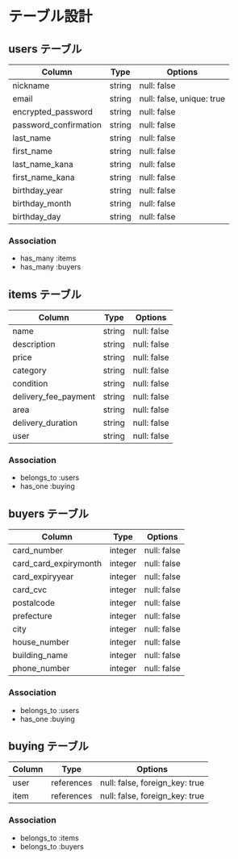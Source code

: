 # テーブル設計

## users テーブル

| Column               | Type   | Options     |
| ------------------   | ------ | ----------- |
| nickname             | string | null: false |
| email                | string | null: false, unique: true |
| encrypted_password   | string | null: false |
| password_confirmation| string | null: false |
| last_name            | string | null: false |
| first_name           | string | null: false |
| last_name_kana       | string | null: false |
| first_name_kana      | string | null: false |
| birthday_year        | string | null: false |
| birthday_month       | string | null: false |
| birthday_day         | string | null: false |

### Association

- has_many :items
- has_many :buyers

## items テーブル

| Column               | Type   | Options     |
| ------               | ------ | ----------- |
| name                 | string | null: false |
| description          | string | null: false |
| price                | string | null: false |
| category             | string | null: false |
| condition            | string | null: false |
| delivery_fee_payment | string | null: false |
| area                 | string | null: false |
| delivery_duration    | string | null: false |
| user                 | string | null: false | 


### Association


- belongs_to :users
- has_one :buying

## buyers テーブル
     
| Column               | Type       | Options |
| ------               | ---------- | --------|
| card_number          |integer | null: false |
|card_card_expirymonth |integer | null: false |
|card_expiryyear       |integer | null: false |
|card_cvc              |integer | null: false |
|postalcode            |integer | null: false |
|prefecture            |integer | null: false |
|city                  |integer | null: false |
|house_number          |integer | null: false |
building_name          |integer | null: false |
phone_number           |integer | null: false |



### Association

- belongs_to :users
- has_one  :buying

## buying テーブル

| Column  | Type       | Options                        |
| ------- | ---------- | ------------------------------ |
| user    | references | null: false, foreign_key: true |
| item    | references | null: false, foreign_key: true |

### Association

- belongs_to :items
- belongs_to :buyers